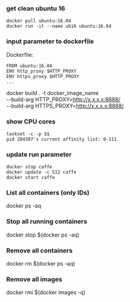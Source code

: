 ### get clean ubuntu 16 ###
```
docker pull ubuntu:16.04
docker run -it --name ub16 ubuntu:16.04 
```

### input parameter to dockerfile ###
Dockerfile:
```
FROM ubuntu:16.04
ENV http_proxy $HTTP_PROXY
ENV https_proxy $HTTP_PROXY
...
```

docker build . -t docker_image_name \
--build-arg HTTP_PROXY=http://x.x.x.x:8888/ \
--build-arg HTTPS_PROXY=http://x.x.x.x:8888/

### show CPU cores
```
taskset -c -p $$
pid 284307's current affinity list: 0-111
```

### update run parameter
```
docker stop caffe
docker update -c 512 caffe
docker start caffe
```

### List all containers (only IDs)
docker ps -aq

### Stop all running containers
docker stop $(docker ps -aq)

### Remove all containers
docker rm $(docker ps -aq)

### Remove all images
docker rmi $(docker images -q)
